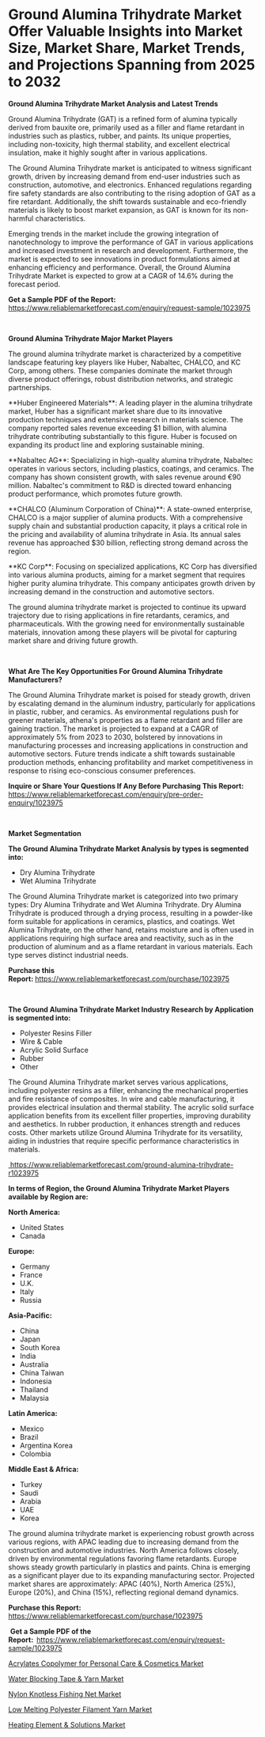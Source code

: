 <p><h1>Ground Alumina Trihydrate Market Offer Valuable Insights into Market Size, Market Share, Market Trends, and Projections Spanning from 2025 to 2032</h1></p><p><strong>Ground Alumina Trihydrate Market Analysis and Latest Trends</strong></p>
<p><p>Ground Alumina Trihydrate (GAT) is a refined form of alumina typically derived from bauxite ore, primarily used as a filler and flame retardant in industries such as plastics, rubber, and paints. Its unique properties, including non-toxicity, high thermal stability, and excellent electrical insulation, make it highly sought after in various applications. </p><p>The Ground Alumina Trihydrate market is anticipated to witness significant growth, driven by increasing demand from end-user industries such as construction, automotive, and electronics. Enhanced regulations regarding fire safety standards are also contributing to the rising adoption of GAT as a fire retardant. Additionally, the shift towards sustainable and eco-friendly materials is likely to boost market expansion, as GAT is known for its non-harmful characteristics.</p><p>Emerging trends in the market include the growing integration of nanotechnology to improve the performance of GAT in various applications and increased investment in research and development. Furthermore, the market is expected to see innovations in product formulations aimed at enhancing efficiency and performance. Overall, the Ground Alumina Trihydrate Market is expected to grow at a CAGR of 14.6% during the forecast period.</p></p>
<p><strong>Get a Sample PDF of the Report:&nbsp;</strong> <a href="https://www.reliablemarketforecast.com/enquiry/request-sample/1023975?utm_campaign=1885&utm_medium=2&utm_source=Github&utm_content=ia&utm_term=07032025&utm_id=ground-alumina-trihydrate">https://www.reliablemarketforecast.com/enquiry/request-sample/1023975</a></p>
<p>&nbsp;</p>
<p><strong>Ground Alumina Trihydrate Major Market Players</strong></p>
<p><p>The ground alumina trihydrate market is characterized by a competitive landscape featuring key players like Huber, Nabaltec, CHALCO, and KC Corp, among others. These companies dominate the market through diverse product offerings, robust distribution networks, and strategic partnerships.</p><p>**Huber Engineered Materials**: A leading player in the alumina trihydrate market, Huber has a significant market share due to its innovative production techniques and extensive research in materials science. The company reported sales revenue exceeding $1 billion, with alumina trihydrate contributing substantially to this figure. Huber is focused on expanding its product line and exploring sustainable mining.</p><p>**Nabaltec AG**: Specializing in high-quality alumina trihydrate, Nabaltec operates in various sectors, including plastics, coatings, and ceramics. The company has shown consistent growth, with sales revenue around €90 million. Nabaltec's commitment to R&D is directed toward enhancing product performance, which promotes future growth.</p><p>**CHALCO (Aluminum Corporation of China)**: A state-owned enterprise, CHALCO is a major supplier of alumina products. With a comprehensive supply chain and substantial production capacity, it plays a critical role in the pricing and availability of alumina trihydrate in Asia. Its annual sales revenue has approached $30 billion, reflecting strong demand across the region.</p><p>**KC Corp**: Focusing on specialized applications, KC Corp has diversified into various alumina products, aiming for a market segment that requires higher purity alumina trihydrate. This company anticipates growth driven by increasing demand in the construction and automotive sectors.</p><p>The ground alumina trihydrate market is projected to continue its upward trajectory due to rising applications in fire retardants, ceramics, and pharmaceuticals. With the growing need for environmentally sustainable materials, innovation among these players will be pivotal for capturing market share and driving future growth.</p></p>
<p>&nbsp;</p>
<p><strong>What Are The Key Opportunities For Ground Alumina Trihydrate Manufacturers?</strong></p>
<p><p>The Ground Alumina Trihydrate market is poised for steady growth, driven by escalating demand in the aluminum industry, particularly for applications in plastic, rubber, and ceramics. As environmental regulations push for greener materials, athena's properties as a flame retardant and filler are gaining traction. The market is projected to expand at a CAGR of approximately 5% from 2023 to 2030, bolstered by innovations in manufacturing processes and increasing applications in construction and automotive sectors. Future trends indicate a shift towards sustainable production methods, enhancing profitability and market competitiveness in response to rising eco-conscious consumer preferences.</p></p>
<p><strong>Inquire or Share Your Questions If Any Before Purchasing This Report:</strong> <a href="https://www.reliablemarketforecast.com/enquiry/pre-order-enquiry/1023975?utm_campaign=1885&utm_medium=2&utm_source=Github&utm_content=ia&utm_term=07032025&utm_id=ground-alumina-trihydrate">https://www.reliablemarketforecast.com/enquiry/pre-order-enquiry/1023975</a></p>
<p>&nbsp;</p>
<p><strong>Market Segmentation</strong></p>
<p><strong>The Ground Alumina Trihydrate Market Analysis by types is segmented into:</strong></p>
<p><ul><li>Dry Alumina Trihydrate</li><li>Wet Alumina Trihydrate</li></ul></p>
<p><p>The Ground Alumina Trihydrate market is categorized into two primary types: Dry Alumina Trihydrate and Wet Alumina Trihydrate. Dry Alumina Trihydrate is produced through a drying process, resulting in a powder-like form suitable for applications in ceramics, plastics, and coatings. Wet Alumina Trihydrate, on the other hand, retains moisture and is often used in applications requiring high surface area and reactivity, such as in the production of aluminum and as a flame retardant in various materials. Each type serves distinct industrial needs.</p></p>
<p><strong>Purchase this Report:&nbsp;</strong><a href="https://www.reliablemarketforecast.com/purchase/1023975?utm_campaign=1885&utm_medium=2&utm_source=Github&utm_content=ia&utm_term=07032025&utm_id=ground-alumina-trihydrate">https://www.reliablemarketforecast.com/purchase/1023975</a></p>
<p>&nbsp;</p>
<p><strong>The Ground Alumina Trihydrate Market Industry Research by Application is segmented into:</strong></p>
<p><ul><li>Polyester Resins Filler</li><li>Wire & Cable</li><li>Acrylic Solid Surface</li><li>Rubber</li><li>Other</li></ul></p>
<p><p>The Ground Alumina Trihydrate market serves various applications, including polyester resins as a filler, enhancing the mechanical properties and fire resistance of composites. In wire and cable manufacturing, it provides electrical insulation and thermal stability. The acrylic solid surface application benefits from its excellent filler properties, improving durability and aesthetics. In rubber production, it enhances strength and reduces costs. Other markets utilize Ground Alumina Trihydrate for its versatility, aiding in industries that require specific performance characteristics in materials.</p></p>
<p><a href="https://www.reliablemarketforecast.com/ground-alumina-trihydrate-r1023975?utm_campaign=1885&utm_medium=2&utm_source=Github&utm_content=ia&utm_term=07032025&utm_id=ground-alumina-trihydrate">&nbsp;https://www.reliablemarketforecast.com/ground-alumina-trihydrate-r1023975</a></p>
<p><strong>In terms of Region, the Ground Alumina Trihydrate Market Players available by Region are:</strong></p>
<p>
    <p> <strong> North America: </strong>
        <ul>
            <li>United States</li>
            <li>Canada</li>
        </ul>
        </p> 
    <p> <strong> Europe: </strong>
        <ul>
            <li>Germany</li>
            <li>France</li>
            <li>U.K.</li>
            <li>Italy</li>
            <li>Russia</li>
        </ul>
        </p> 
    <p> <strong> Asia-Pacific: </strong>
        <ul>
            <li>China</li>
            <li>Japan</li>
            <li>South Korea</li>
            <li>India</li>
            <li>Australia</li>
            <li>China Taiwan</li>
            <li>Indonesia</li>
            <li>Thailand</li>
            <li>Malaysia</li>
        </ul>
        </p> 
    <p> <strong> Latin America: </strong>
        <ul>
            <li>Mexico</li>
            <li>Brazil</li>
            <li>Argentina Korea</li>
            <li>Colombia</li>
        </ul>
        </p> 
    <p> <strong> Middle East & Africa: </strong>
        <ul>
            <li>Turkey</li>
            <li>Saudi</li>
            <li>Arabia</li>
            <li>UAE</li>
            <li>Korea</li>
        </ul>
    </p>
    </p>
<p><p>The ground alumina trihydrate market is experiencing robust growth across various regions, with APAC leading due to increasing demand from the construction and automotive industries. North America follows closely, driven by environmental regulations favoring flame retardants. Europe shows steady growth particularly in plastics and paints. China is emerging as a significant player due to its expanding manufacturing sector. Projected market shares are approximately: APAC (40%), North America (25%), Europe (20%), and China (15%), reflecting regional demand dynamics.</p></p>
<p><strong>Purchase this Report: </strong><a href="https://www.reliablemarketforecast.com/purchase/1023975?utm_campaign=1885&utm_medium=2&utm_source=Github&utm_content=ia&utm_term=07032025&utm_id=ground-alumina-trihydrate">https://www.reliablemarketforecast.com/purchase/1023975</a></p>
<p>&nbsp;<strong>Get a Sample PDF of the Report:&nbsp;&nbsp;</strong><a href="https://www.reliablemarketforecast.com/enquiry/request-sample/1023975?utm_campaign=1885&utm_medium=2&utm_source=Github&utm_content=ia&utm_term=07032025&utm_id=ground-alumina-trihydrate">https://www.reliablemarketforecast.com/enquiry/request-sample/1023975</a></p>
<p><strong></strong></p>
<p><p><a href="https://github.com/duskodazzi34/Market-Research-Report-List-1/blob/main/acrylates-copolymer-for-personal-care-cosmetics-market.md?utm_campaign=1885&utm_medium=2&utm_source=Github&utm_content=ia&utm_term=07032025&utm_id=ground-alumina-trihydrate">Acrylates Copolymer for Personal Care & Cosmetics Market</a></p><p><a href="https://github.com/kabotcaddoub/Market-Research-Report-List-1/blob/main/water-blocking-tape-yarn-market.md?utm_campaign=1885&utm_medium=2&utm_source=Github&utm_content=ia&utm_term=07032025&utm_id=ground-alumina-trihydrate">Water Blocking Tape & Yarn Market</a></p><p><a href="https://github.com/kimomeifbnu26/Market-Research-Report-List-1/blob/main/nylon-knotless-fishing-net-market.md?utm_campaign=1885&utm_medium=2&utm_source=Github&utm_content=ia&utm_term=07032025&utm_id=ground-alumina-trihydrate">Nylon Knotless Fishing Net Market</a></p><p><a href="https://github.com/daddskokenk4/Market-Research-Report-List-1/blob/main/low-melting-polyester-filament-yarn-market.md?utm_campaign=1885&utm_medium=2&utm_source=Github&utm_content=ia&utm_term=07032025&utm_id=ground-alumina-trihydrate">Low Melting Polyester Filament Yarn Market</a></p><p><a href="https://github.com/forttgoddym7/Market-Research-Report-List-1/blob/main/heating-element-solutions-market.md?utm_campaign=1885&utm_medium=2&utm_source=Github&utm_content=ia&utm_term=07032025&utm_id=ground-alumina-trihydrate">Heating Element & Solutions Market</a></p></p>